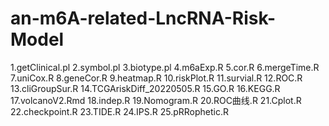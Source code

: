 # an-m6A-related-LncRNA-Risk-Model
1.getClinical.pl
2.symbol.pl
3.biotype.pl
4.m6aExp.R
5.cor.R
6.mergeTime.R
7.uniCox.R
8.geneCor.R
9.heatmap.R
10.riskPlot.R
11.survial.R
12.ROC.R
13.cliGroupSur.R
14.TCGAriskDiff_20220505.R
15.GO.R
16.KEGG.R
17.volcanoV2.Rmd
18.indep.R
19.Nomogram.R
20.ROC曲线.R
21.Cplot.R
22.checkpoint.R
23.TIDE.R
24.IPS.R
25.pRRophetic.R
